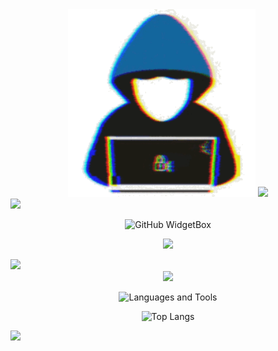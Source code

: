 <!-- HEADER -->
<div align="center">
  
  <img src = "https://github.com/SV3TLuV/SV3TLuV/blob/main/assets/me.gif?raw=true" width = 300px>

  <img src="https://capsule-render.vercel.app/api?text=Hey,%20I'm%20SV3TLuV&animation=fadeIn&type=blur&color=gradient&height=160&fontSize=40"/>

</div>

<!-- SPLITTER -->
<img src="https://user-images.githubusercontent.com/73097560/115834477-dbab4500-a447-11eb-908a-139a6edaec5c.gif">


<!-- SHORT STATS -->
<div align="center">
  
  ![GitHub WidgetBox](https://github-widgetbox.vercel.app/api/profile?username=sv3tluv&data=followers,repositories,stars,commits&theme=nautilus)

  ![](https://komarev.com/ghpvc/?username=sv3tluv&abbreviated=true&style=for-the-badge)
  
</div>


<!-- SPLITTER -->
<img src="https://user-images.githubusercontent.com/73097560/115834477-dbab4500-a447-11eb-908a-139a6edaec5c.gif">


<!-- LANGUAGES & TOOLS -->
<div align="center">

  <img src="https://capsule-render.vercel.app/api?text=LANGUAGES%20AND%20TOOLS&animation=fadeIn&type=blur&color=gradient&height=160&fontSize=36"/>

  ![Languages and Tools](https://sv3tluv-profile.vercel.app/api/icon/carousel?tools=go,cpp,cs,js,ts,swift,postgres,mongodb,redis,docker,nginx,react)
    
  ![Top Langs](https://sv3tluv-profile.vercel.app/api/stats/top-languages)

</div>

<!-- SPLITTER -->
<img src="https://user-images.githubusercontent.com/73097560/115834477-dbab4500-a447-11eb-908a-139a6edaec5c.gif">

